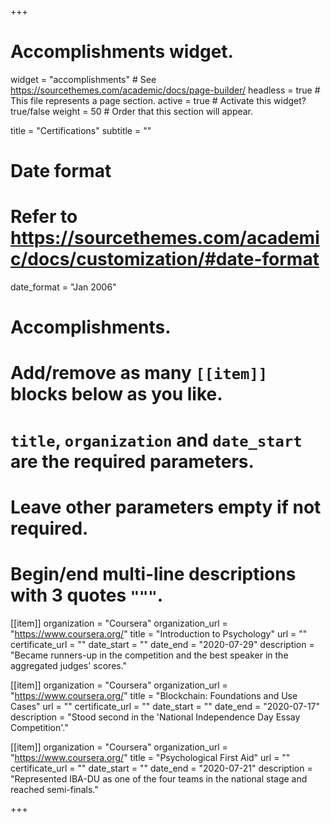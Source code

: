 +++
# Accomplishments widget.
widget = "accomplishments"  # See https://sourcethemes.com/academic/docs/page-builder/
headless = true  # This file represents a page section.
active = true  # Activate this widget? true/false
weight = 50  # Order that this section will appear.

title = "Certifications"
subtitle = ""

# Date format
#   Refer to https://sourcethemes.com/academic/docs/customization/#date-format
date_format = "Jan 2006"

# Accomplishments.
#   Add/remove as many `[[item]]` blocks below as you like.
#   `title`, `organization` and `date_start` are the required parameters.
#   Leave other parameters empty if not required.
#   Begin/end multi-line descriptions with 3 quotes `"""`.

[[item]]
  organization = "Coursera"
  organization_url = "https://www.coursera.org/"
  title = "Introduction to Psychology"
  url = ""
  certificate_url = ""
  date_start = ""
  date_end = "2020-07-29"
  description = "Became runners-up in the competition and the best speaker in the aggregated judges' scores."

[[item]]
  organization = "Coursera"
  organization_url = "https://www.coursera.org/"
  title = "Blockchain: Foundations and Use Cases"
  url = ""
  certificate_url = ""
  date_start = ""
  date_end = "2020-07-17"
  description = "Stood second in the 'National Independence Day Essay Competition'."
  
[[item]]
  organization = "Coursera"
  organization_url = "https://www.coursera.org/"
  title = "Psychological First Aid"
  url = ""
  certificate_url = ""
  date_start = ""
  date_end = "2020-07-21"
  description = "Represented IBA-DU as one of the four teams in the national stage and reached semi-finals."

+++
